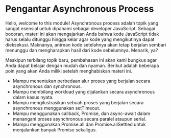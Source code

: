 # Pengantar Asynchronous Process

Hello, welcome to this module! Asynchronous process adalah topik yang sangat esensial untuk dipahami
sebagai developer JavaScript. Sebagai bocoran, materi ini akan mengajarkan Anda bahwa kode
JavaScript tidak harus selalu ditunggu hingga kelar agar kode yang mengikutinya dapat dieksekusi.
Maknanya, antrean kode setelahnya akan tetap berjalan sembari menunggu dan mengharapkan hasil dari
kode sebelumnya. Menarik, ya?

Meskipun terbilang topik baru, pembahasan ini akan kami bungkus agar Anda dapat belajar dengan mudah
dan nyaman. Berikut adalah beberapa poin yang akan Anda miliki setelah menghabiskan materi ini.

- Mampu menentukan perbedaan alur proses yang berjalan secara asynchronous dan synchronous.
- Mampu membilang workload yang dijalankan secara asynchronous dalam kasus nyata.
- Mampu mengilustrasikan sebuah proses yang berjalan secara asynchronous menggunakan setTimeout.
- Mampu menggunakan callback, Promise, dan async-await dalam menangani proses asynchronous secara
  paralel ataupun serial.
- Mampu menggunakan Promise.all dan Promise.allSettled untuk menjalankan banyak Promise sekaligus.